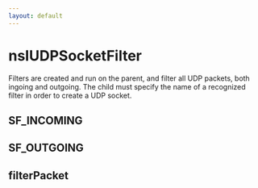 ```yaml
---
layout: default
---
```


# nsIUDPSocketFilter #

Filters are created and run on the parent, and filter all UDP packets, both
ingoing and outgoing. The child must specify the name of a recognized filter
in order to create a UDP socket.


## SF_INCOMING ##

## SF_OUTGOING ##

## filterPacket ##
